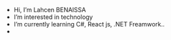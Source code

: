 -  Hi, I’m Lahcen BENAISSA
-  I’m interested in technology
-  I’m currently learning C#, React js, .NET Freamwork..
-

